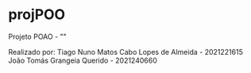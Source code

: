 # projPOO

Projeto POAO - ""

Realizado por: 
Tiago Nuno Matos Cabo Lopes de Almeida - 2021221615 
João Tomás Grangeia Querido - 2021240660
